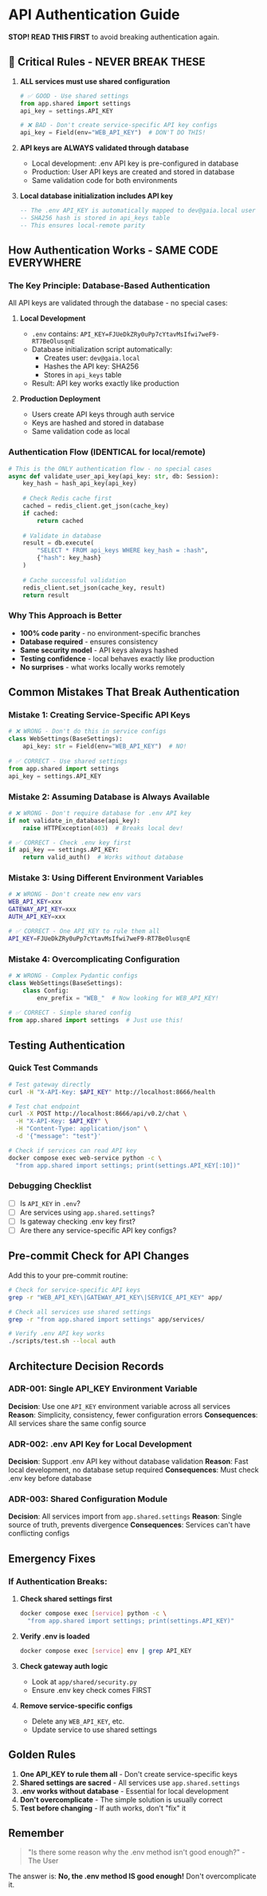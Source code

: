 # API Authentication Guide

**STOP! READ THIS FIRST** to avoid breaking authentication again.

## 🚨 Critical Rules - NEVER BREAK THESE

1. **ALL services must use shared configuration**
   ```python
   # ✅ GOOD - Use shared settings
   from app.shared import settings
   api_key = settings.API_KEY
   
   # ❌ BAD - Don't create service-specific API key configs
   api_key = Field(env="WEB_API_KEY")  # DON'T DO THIS!
   ```

2. **API keys are ALWAYS validated through database**
   - Local development: .env API key is pre-configured in database
   - Production: User API keys are created and stored in database
   - Same validation code for both environments

3. **Local database initialization includes API key**
   ```sql
   -- The .env API_KEY is automatically mapped to dev@gaia.local user
   -- SHA256 hash is stored in api_keys table
   -- This ensures local-remote parity
   ```

## How Authentication Works - SAME CODE EVERYWHERE

### The Key Principle: Database-Based Authentication
All API keys are validated through the database - no special cases:

1. **Local Development**
   - `.env` contains: `API_KEY=FJUeDkZRy0uPp7cYtavMsIfwi7weF9-RT7BeOlusqnE`
   - Database initialization script automatically:
     - Creates user: `dev@gaia.local`
     - Hashes the API key: SHA256
     - Stores in `api_keys` table
   - Result: API key works exactly like production

2. **Production Deployment**
   - Users create API keys through auth service
   - Keys are hashed and stored in database
   - Same validation code as local

### Authentication Flow (IDENTICAL for local/remote)
```python
# This is the ONLY authentication flow - no special cases
async def validate_user_api_key(api_key: str, db: Session):
    key_hash = hash_api_key(api_key)
    
    # Check Redis cache first
    cached = redis_client.get_json(cache_key)
    if cached:
        return cached
    
    # Validate in database
    result = db.execute(
        "SELECT * FROM api_keys WHERE key_hash = :hash",
        {"hash": key_hash}
    )
    
    # Cache successful validation
    redis_client.set_json(cache_key, result)
    return result
```

### Why This Approach is Better
- **100% code parity** - no environment-specific branches
- **Database required** - ensures consistency
- **Same security model** - API keys always hashed
- **Testing confidence** - local behaves exactly like production
- **No surprises** - what works locally works remotely

## Common Mistakes That Break Authentication

### Mistake 1: Creating Service-Specific API Keys
```python
# ❌ WRONG - Don't do this in service configs
class WebSettings(BaseSettings):
    api_key: str = Field(env="WEB_API_KEY")  # NO!
    
# ✅ CORRECT - Use shared settings
from app.shared import settings
api_key = settings.API_KEY
```

### Mistake 2: Assuming Database is Always Available
```python
# ❌ WRONG - Don't require database for .env API key
if not validate_in_database(api_key):
    raise HTTPException(403)  # Breaks local dev!

# ✅ CORRECT - Check .env key first
if api_key == settings.API_KEY:
    return valid_auth()  # Works without database
```

### Mistake 3: Using Different Environment Variables
```bash
# ❌ WRONG - Don't create new env vars
WEB_API_KEY=xxx
GATEWAY_API_KEY=xxx
AUTH_API_KEY=xxx

# ✅ CORRECT - One API_KEY to rule them all
API_KEY=FJUeDkZRy0uPp7cYtavMsIfwi7weF9-RT7BeOlusqnE
```

### Mistake 4: Overcomplicating Configuration
```python
# ❌ WRONG - Complex Pydantic configs
class WebSettings(BaseSettings):
    class Config:
        env_prefix = "WEB_"  # Now looking for WEB_API_KEY!
        
# ✅ CORRECT - Simple shared config
from app.shared import settings  # Just use this!
```

## Testing Authentication

### Quick Test Commands
```bash
# Test gateway directly
curl -H "X-API-Key: $API_KEY" http://localhost:8666/health

# Test chat endpoint
curl -X POST http://localhost:8666/api/v0.2/chat \
  -H "X-API-Key: $API_KEY" \
  -H "Content-Type: application/json" \
  -d '{"message": "test"}'

# Check if services can read API key
docker compose exec web-service python -c \
  "from app.shared import settings; print(settings.API_KEY[:10])"
```

### Debugging Checklist
- [ ] Is `API_KEY` in `.env`?
- [ ] Are services using `app.shared.settings`?
- [ ] Is gateway checking .env key first?
- [ ] Are there any service-specific API key configs?

## Pre-commit Check for API Changes

Add this to your pre-commit routine:
```bash
# Check for service-specific API keys
grep -r "WEB_API_KEY\|GATEWAY_API_KEY\|SERVICE_API_KEY" app/

# Check all services use shared settings
grep -r "from app.shared import settings" app/services/

# Verify .env API key works
./scripts/test.sh --local auth
```

## Architecture Decision Records

### ADR-001: Single API_KEY Environment Variable
**Decision**: Use one `API_KEY` environment variable across all services
**Reason**: Simplicity, consistency, fewer configuration errors
**Consequences**: All services share the same config source

### ADR-002: .env API Key for Local Development
**Decision**: Support .env API key without database validation
**Reason**: Fast local development, no database setup required
**Consequences**: Must check .env key before database

### ADR-003: Shared Configuration Module
**Decision**: All services import from `app.shared.settings`
**Reason**: Single source of truth, prevents divergence
**Consequences**: Services can't have conflicting configs

## Emergency Fixes

### If Authentication Breaks:
1. **Check shared settings first**
   ```bash
   docker compose exec [service] python -c \
     "from app.shared import settings; print(settings.API_KEY)"
   ```

2. **Verify .env is loaded**
   ```bash
   docker compose exec [service] env | grep API_KEY
   ```

3. **Check gateway auth logic**
   - Look at `app/shared/security.py`
   - Ensure .env key check comes FIRST

4. **Remove service-specific configs**
   - Delete any `WEB_API_KEY`, etc.
   - Update service to use shared settings

## Golden Rules

1. **One API_KEY to rule them all** - Don't create service-specific keys
2. **Shared settings are sacred** - All services use `app.shared.settings`
3. **.env works without database** - Essential for local development
4. **Don't overcomplicate** - The simple solution is usually correct
5. **Test before changing** - If auth works, don't "fix" it

## Remember

> "Is there some reason why the .env method isn't good enough?" - The User

The answer is: **No, the .env method IS good enough!** Don't overcomplicate it.